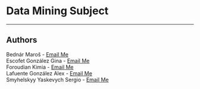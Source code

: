# Data Mining Subject

---
## Authors

Bednár Maroš - [Email Me](mailto:bednarmaros341@gmail.com) \
Escofet González Gina - [Email Me](mailto:gina.escofet@estudiantat.upc.edu) \
Foroudian Kimia - [Email Me](mailto:kimia.foroudian@gmail.com) \
Lafuente González Alex - [Email Me](mailto:alex.lafuente.gonzalez@estudiantat.upc.edu) \
Smyhelskyy Yaskevych Sergio - [Email Me](mailto:sergio.shmyhelskyy@estudiantat.upc.edu) 
